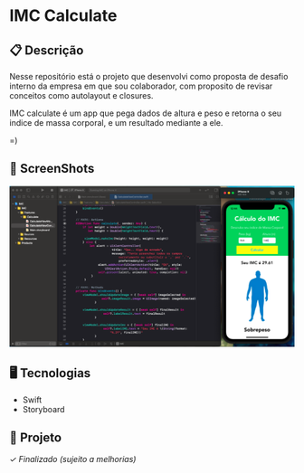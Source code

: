# IMC Calculate


## 📋 Descrição

Nesse repositório está o projeto que desenvolvi como proposta de desafio interno da empresa em que sou colaborador, com proposito de revisar conceitos como autolayout e closures. 

IMC calculate é um app que pega dados de altura e peso e retorna o seu indice de massa corporal, e um resultado mediante a ele.

=)

## 📲 ScreenShots

![](./images/print1.png)

## 🖥️ Tecnologias

- Swift
- Storyboard


## 🎨 Projeto
*✓ Finalizado (sujeito a melhorias)*

